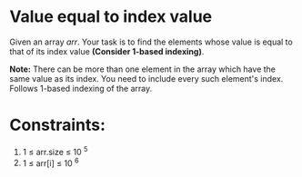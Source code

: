 # Value equal to index value

Given an array _arr_. Your task is to find the elements whose value is equal to that of its index value **(Consider 1-based indexing)**.

__Note:__ There can be more than one element in the array which have the same value as its index. You need to include every such element's index. Follows 1-based indexing of the array.

# Constraints:
1. 1 ≤ arr.size ≤ 10 <sup>5</sup>
2. 1 ≤ arr[i] ≤ 10 <sup>6</sup>


